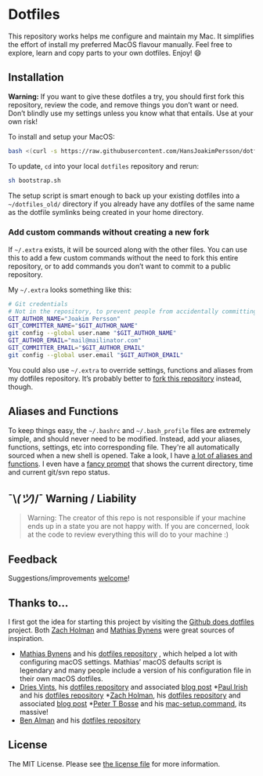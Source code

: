 # Dotfiles

This repository works helps me configure and maintain my Mac. It simplifies the effort of install my preferred MacOS flavour manually. Feel free to explore, learn and copy parts to your own dotfiles. Enjoy! :smile:

## Installation

**Warning:** If you want to give these dotfiles a try, you should first fork this repository, review the code, and remove things you don’t want or need. Don’t blindly use my settings unless you know what that entails. Use at your own risk!

To install and setup your MacOS:

```bash
bash <(curl -s https://raw.githubusercontent.com/HansJoakimPersson/dotfiles/master/bootstrap.sh)
```

To update, `cd` into your local `dotfiles` repository and rerun:

```bash
sh bootstrap.sh
```

The setup script is smart enough to back up your existing dotfiles into a
`~/dotfiles_old/` directory if you already have any dotfiles of the same name as the dotfile symlinks being created in your home directory.

### Add custom commands without creating a new fork

If `~/.extra` exists, it will be sourced along with the other files. You can use this to add a few custom commands without the need to fork this entire repository, or to add commands you don’t want to commit to a public repository.

My `~/.extra` looks something like this:

```bash
# Git credentials
# Not in the repository, to prevent people from accidentally committing under my name
GIT_AUTHOR_NAME="Joakim Persson"
GIT_COMMITTER_NAME="$GIT_AUTHOR_NAME"
git config --global user.name "$GIT_AUTHOR_NAME"
GIT_AUTHOR_EMAIL="mail@mailinator.com"
GIT_COMMITTER_EMAIL="$GIT_AUTHOR_EMAIL"
git config --global user.email "$GIT_AUTHOR_EMAIL"
```

You could also use `~/.extra` to override settings, functions and aliases from my dotfiles repository. It’s probably better to [fork this repository](https://github.com/mathiasbynens/dotfiles/fork) instead, though.

## Aliases and Functions
To keep things easy, the `~/.bashrc` and `~/.bash_profile` files are extremely simple, and should never need to be modified. Instead, add your aliases, functions, settings, etc into corresponding file. They're all automatically sourced when a new shell is opened. Take a look, I have [a lot of aliases and functions](source). I even have a [fancy prompt](.bash_prompt) that shows the current directory, time and current git/svn repo status.

## ¯\\_(ツ)_/¯ Warning / Liability
> Warning:
The creator of this repo is not responsible if your machine ends up in a state you are not happy with. If you are concerned, look at the code to review everything this will do to your machine :)

## Feedback

Suggestions/improvements
[welcome](https://github.com/HansJoakimPersson/dotfiles/issues)!

## Thanks to…

I first got the idea for starting this project by visiting the [Github does dotfiles](https://dotfiles.github.io/) project. Both [Zach Holman](https://github.com/holman/dotfiles) and [Mathias Bynens](https://github.com/mathiasbynens/dotfiles) were great sources of inspiration.

* [Mathias Bynens](https://mathiasbynens.be/) and his [dotfiles repository](https://github.com/mathiasbynens/dotfiles) , which helped a lot with configuring macOS settings. Mathias’ macOS defaults script is legendary and many people include a version of his configuration file in their own macOS dotfiles.
* [Dries Vints](https://github.com/driesvints), his [dotfiles repository](https://github.com/driesvints/dotfiles) and associated [blog post](https://driesvints.com/blog/getting-started-with-dotfiles/)
*[Paul Irish](https://github.com/paulirish) and his [dotfiles repository](https://github.com/paulirish/dotfiles)
*[Zach Holman](https://github.com/holman), his [dotfiles repository](https://github.com/holman/dotfiles) and associated [blog post](https://zachholman.com/2010/08/dotfiles-are-meant-to-be-forked/)
*[Peter T Bosse](https://github.com/ptb) and his [mac-setup.command](https://github.com/ptb/mac-setup/blob/develop/mac-setup.command), its massive!
* [Ben Alman](http://benalman.com/) and his [dotfiles repository](https://github.com/cowboy/dotfiles)

## License

The MIT License. Please see [the license file](LICENSE.md) for more information.
